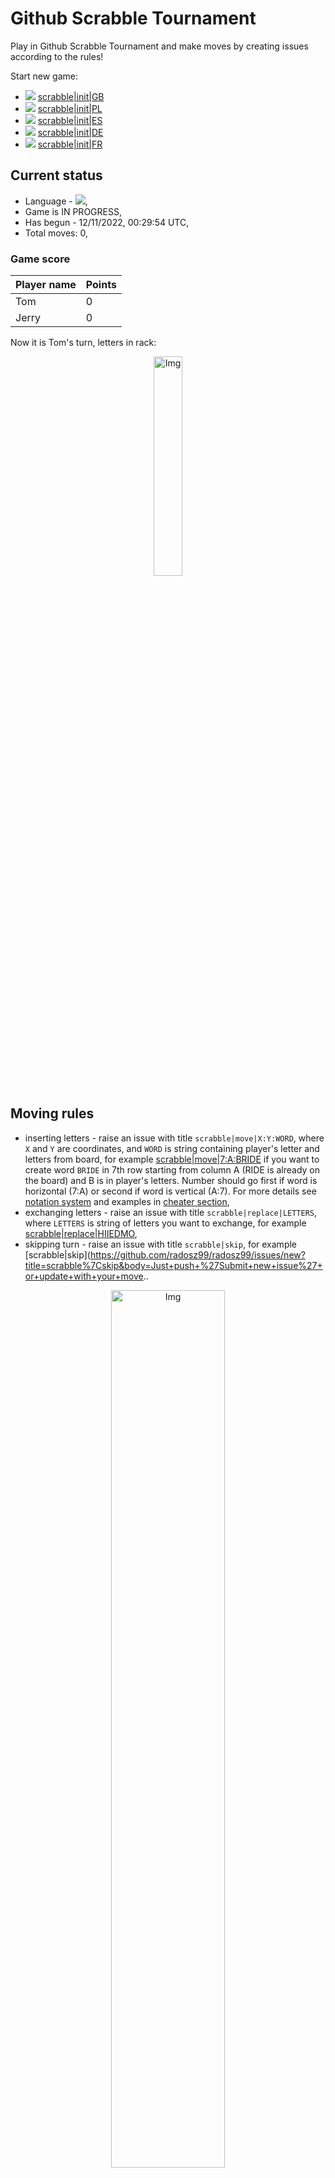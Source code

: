 
# Github Scrabble Tournament
Play in Github Scrabble Tournament and make moves by creating issues according to the rules!
 
Start new game:

 - ![](https://raw.githubusercontent.com/radosz99/radosz99/main/flags/GB.png)  [scrabble&#124;init&#124;GB](https://github.com/radosz99/radosz99/issues/new?title=scrabble%7Cinit%7CGB&body=Just+push+%27Submit+new+issue%27+or+update+with+your+move.)
 - ![](https://raw.githubusercontent.com/radosz99/radosz99/main/flags/PL.png)  [scrabble&#124;init&#124;PL](https://github.com/radosz99/radosz99/issues/new?title=scrabble%7Cinit%7CPL&body=Just+push+%27Submit+new+issue%27+or+update+with+your+move.)
 - ![](https://raw.githubusercontent.com/radosz99/radosz99/main/flags/ES.png)  [scrabble&#124;init&#124;ES](https://github.com/radosz99/radosz99/issues/new?title=scrabble%7Cinit%7CES&body=Just+push+%27Submit+new+issue%27+or+update+with+your+move.)
 - ![](https://raw.githubusercontent.com/radosz99/radosz99/main/flags/DE.png)  [scrabble&#124;init&#124;DE](https://github.com/radosz99/radosz99/issues/new?title=scrabble%7Cinit%7CDE&body=Just+push+%27Submit+new+issue%27+or+update+with+your+move.)
 - ![](https://raw.githubusercontent.com/radosz99/radosz99/main/flags/FR.png)  [scrabble&#124;init&#124;FR](https://github.com/radosz99/radosz99/issues/new?title=scrabble%7Cinit%7CFR&body=Just+push+%27Submit+new+issue%27+or+update+with+your+move.)

## Current status
 - Language - ![](https://raw.githubusercontent.com/radosz99/radosz99/main/flags/FR.png),
 - Game is IN PROGRESS,
 - Has begun - 12/11/2022, 00:29:54 UTC,
 - Total moves: 0,
    
### Game score
| Player name | Points |
 | - | - |  
| Tom | 0
| Jerry | 0

Now it is Tom's turn, letters in rack:
<p align="center">
    <img src="https://raw.githubusercontent.com/radosz99/radosz99/main/rack.png" width=30% alt="Img"/>
</p>

## Moving rules
 - inserting letters - raise an issue with title `scrabble|move|X:Y:WORD`, where `X` and `Y` are coordinates, and `WORD` is string containing player's letter and letters from board, for example [scrabble&#124;move&#124;7:A:BRIDE](https://github.com/radosz99/radosz99/issues/new?title=scrabble%7Cmove%7C7%3AA%3ABRIDE&body=Just+push+%27Submit+new+issue%27+or+update+with+your+move.) if you want to create word `BRIDE` in 7th row starting from column A (RIDE is already on the board) and B is in player's letters. Number should go first if word is horizontal (7:A) or second if word is vertical (A:7). For more details see [notation system](https://en.wikipedia.org/wiki/Scrabble#Notation_system) and examples in [cheater section](#cheater),
 - exchanging letters - raise an issue with title `scrabble|replace|LETTERS`, where `LETTERS` is string of letters you want to exchange, for example [scrabble&#124;replace&#124;HIIEDMO](https://github.com/radosz99/radosz99/issues/new?title=scrabble%7Creplace%7CHIIEDMO&body=Just+push+%27Submit+new+issue%27+or+update+with+your+move.),
 - skipping turn - raise an issue with title `scrabble|skip`, for example [scrabble&#124;skip](https://github.com/radosz99/radosz99/issues/new?title=scrabble%7Cskip&body=Just+push+%27Submit+new+issue%27+or+update+with+your+move..
<p align="center">
<img src="https://raw.githubusercontent.com/radosz99/radosz99/main/board.png" width=60% alt="Img"/>
</p>
    
## Leaderboard
| Moves | Who | Points |
| - | - | - |

<a name="cheater"></a>
## Cheater section  
Are you sure? :smiling_imp: :smiling_imp: :smiling_imp:
<details>
  <summary>Spoiler warning!</summary>
  
  | Id | Move | Issue link | Points |
  | - | - | - | - |  
|1| 7:H:idiome | [scrabble&#124;move&#124;7:H:idiome](https://github.com/radosz99/radosz99/issues/new?title=scrabble%7Cmove%7C7%3AH%3Aidiome&body=Just+push+%27Submit+new+issue%27+or+update+with+your+move.) | 20 
|2| 7:C:idiome | [scrabble&#124;move&#124;7:C:idiome](https://github.com/radosz99/radosz99/issues/new?title=scrabble%7Cmove%7C7%3AC%3Aidiome&body=Just+push+%27Submit+new+issue%27+or+update+with+your+move.) | 20 
|3| 7:G:idiome | [scrabble&#124;move&#124;7:G:idiome](https://github.com/radosz99/radosz99/issues/new?title=scrabble%7Cmove%7C7%3AG%3Aidiome&body=Just+push+%27Submit+new+issue%27+or+update+with+your+move.) | 18 
|4| 7:D:idiome | [scrabble&#124;move&#124;7:D:idiome](https://github.com/radosz99/radosz99/issues/new?title=scrabble%7Cmove%7C7%3AD%3Aidiome&body=Just+push+%27Submit+new+issue%27+or+update+with+your+move.) | 18 
|5| 7:H:home | [scrabble&#124;move&#124;7:H:home](https://github.com/radosz99/radosz99/issues/new?title=scrabble%7Cmove%7C7%3AH%3Ahome&body=Just+push+%27Submit+new+issue%27+or+update+with+your+move.) | 16 
|6| 7:G:home | [scrabble&#124;move&#124;7:G:home](https://github.com/radosz99/radosz99/issues/new?title=scrabble%7Cmove%7C7%3AG%3Ahome&body=Just+push+%27Submit+new+issue%27+or+update+with+your+move.) | 16 
|7| 7:F:home | [scrabble&#124;move&#124;7:F:home](https://github.com/radosz99/radosz99/issues/new?title=scrabble%7Cmove%7C7%3AF%3Ahome&body=Just+push+%27Submit+new+issue%27+or+update+with+your+move.) | 16 
|8| 7:E:home | [scrabble&#124;move&#124;7:E:home](https://github.com/radosz99/radosz99/issues/new?title=scrabble%7Cmove%7C7%3AE%3Ahome&body=Just+push+%27Submit+new+issue%27+or+update+with+your+move.) | 16 
|9| 7:F:idiome | [scrabble&#124;move&#124;7:F:idiome](https://github.com/radosz99/radosz99/issues/new?title=scrabble%7Cmove%7C7%3AF%3Aidiome&body=Just+push+%27Submit+new+issue%27+or+update+with+your+move.) | 16 
|10| 7:E:idiome | [scrabble&#124;move&#124;7:E:idiome](https://github.com/radosz99/radosz99/issues/new?title=scrabble%7Cmove%7C7%3AE%3Aidiome&body=Just+push+%27Submit+new+issue%27+or+update+with+your+move.) | 16 
</details>
    
## Latest moves
<details>
  <summary>Show latest 10 moves</summary>
  
  | Id | Type | Move / Letters to replace | Created words / New letters | Date | Points | Player | Who |
  | - | - | - | - | - | - | - | - |
</details>
    